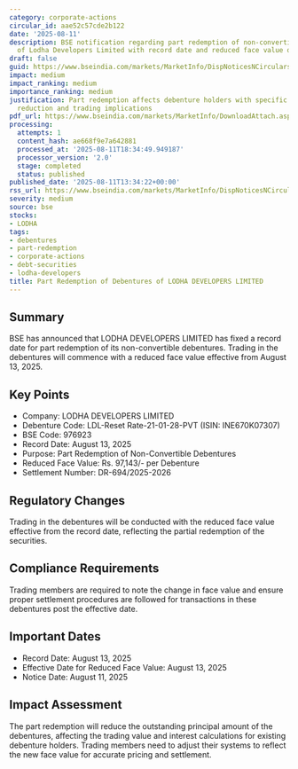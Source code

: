 ```yaml
---
category: corporate-actions
circular_id: aae52c57cde2b122
date: '2025-08-11'
description: BSE notification regarding part redemption of non-convertible debentures
  of Lodha Developers Limited with record date and reduced face value details.
draft: false
guid: https://www.bseindia.com/markets/MarketInfo/DispNoticesNCirculars.aspx?Noticeid={D7F19F77-8CB2-44D1-8FFE-9FDC46B84758}&noticeno=20250811-50&dt=08/11/2025&icount=50&totcount=59&flag=0
impact: medium
impact_ranking: medium
importance_ranking: medium
justification: Part redemption affects debenture holders with specific face value
  reduction and trading implications
pdf_url: https://www.bseindia.com/markets/MarketInfo/DownloadAttach.aspx?id=20250811-50&attachedId=
processing:
  attempts: 1
  content_hash: ae668f9e7a642881
  processed_at: '2025-08-11T18:34:49.949187'
  processor_version: '2.0'
  stage: completed
  status: published
published_date: '2025-08-11T13:34:22+00:00'
rss_url: https://www.bseindia.com/markets/MarketInfo/DispNoticesNCirculars.aspx?Noticeid={D7F19F77-8CB2-44D1-8FFE-9FDC46B84758}&noticeno=20250811-50&dt=08/11/2025&icount=50&totcount=59&flag=0
severity: medium
source: bse
stocks:
- LODHA
tags:
- debentures
- part-redemption
- corporate-actions
- debt-securities
- lodha-developers
title: Part Redemption of Debentures of LODHA DEVELOPERS LIMITED
---
```


## Summary

BSE has announced that LODHA DEVELOPERS LIMITED has fixed a record date for part redemption of its non-convertible debentures. Trading in the debentures will commence with a reduced face value effective from August 13, 2025.

## Key Points

- Company: LODHA DEVELOPERS LIMITED
- Debenture Code: LDL-Reset Rate-21-01-28-PVT (ISIN: INE670K07307)
- BSE Code: 976923
- Record Date: August 13, 2025
- Purpose: Part Redemption of Non-Convertible Debentures
- Reduced Face Value: Rs. 97,143/- per Debenture
- Settlement Number: DR-694/2025-2026

## Regulatory Changes

Trading in the debentures will be conducted with the reduced face value effective from the record date, reflecting the partial redemption of the securities.

## Compliance Requirements

Trading members are required to note the change in face value and ensure proper settlement procedures are followed for transactions in these debentures post the effective date.

## Important Dates

- Record Date: August 13, 2025
- Effective Date for Reduced Face Value: August 13, 2025
- Notice Date: August 11, 2025

## Impact Assessment

The part redemption will reduce the outstanding principal amount of the debentures, affecting the trading value and interest calculations for existing debenture holders. Trading members need to adjust their systems to reflect the new face value for accurate pricing and settlement.